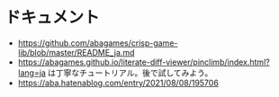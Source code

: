 # ドキュメント
* https://github.com/abagames/crisp-game-lib/blob/master/README_ja.md
* https://abagames.github.io/literate-diff-viewer/pinclimb/index.html?lang=ja は丁寧なチュートリアル。後で試してみよう。
* https://aba.hatenablog.com/entry/2021/08/08/195706

